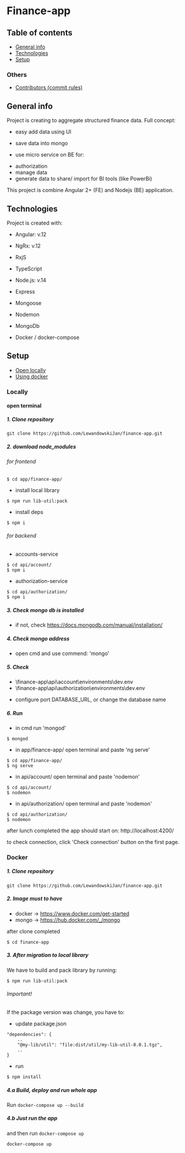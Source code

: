 # Finance-app

## Table of contents

- [General info](#general-info)
- [Technologies](#technologies)
- [Setup](#setup)

### Others

- [Contributors (commit rules)](./github/CONTRIBUTORS.md)

## General info

Project is creating to aggregate structured finance data.
Full concept:

- easy add data using UI


- save data into mongo
- use micro service on BE for:

* authorization
* manage data
* generate data to share/ import for BI tools (like PowerBi)

This project is combine Angular 2+ (FE) and Nodejs (BE) application.

## Technologies

Project is created with:

- Angular: v.12
- NgRx: v.12
- RxjS
- TypeScript

- Node.js: v.14
- Express
- Mongoose
- Nodemon

- MongoDb
- Docker / docker-compose

## Setup

- [Open locally](#locally)
- [Using docker](#docker)

### Locally

#### open terminal

##### 1. Clone repository

```
git clone https://github.com/LewandowskiJan/finance-app.git
```

##### 2. download node_modules

###### for frontend

```
$ cd app/finance-app/
```

- install local library

```
$ npm run lib-util:pack
```

- install deps

```
$ npm i
```

###### for backend

- accounts-service

```
$ cd api/account/
$ npm i
```

- authorization-service

```
$ cd api/authorization/
$ npm i
```

##### 3. Check mongo db is installed

- if not, check https://docs.mongodb.com/manual/installation/

##### 4. Check mongo address

- open cmd and use commend: 'mongo'

##### 5. Check

- \finance-app\api\account\environments\dev.env
- \finance-app\api\authorization\environments\dev.env

* configure port DATABASE_URL, or change the database name

##### 6. Run

- in cmd run 'mongod'

```
$ mongod
```

- in app/finance-app/ open terminal and paste 'ng serve'

```
$ cd app/finance-app/
$ ng serve
```

- in api/account/ open terminal and paste 'nodemon'

```
$ cd api/account/
$ nodemon
```

- in api/authorization/ open terminal and paste 'nodemon'

```
$ cd api/authorization/
$ nodemon
```

after lunch completed the app should start on:
http://localhost:4200/

to check connection, click 'Check connection' button on the first page.

### Docker

##### 1. Clone repository

```
git clone https://github.com/LewandowskiJan/finance-app.git
```

##### 2. Image must to have

- docker -> https://www.docker.com/get-started
- mongo -> https://hub.docker.com/_/mongo

after clone completed

```
$ cd finance-app
```

##### 3. After migration to local library

We have to build and pack library by running:

```
$ npm run lib-util:pack
```

###### Important!

If the package version was change, you have to:

- update package.json

```
"dependencies": {
    ..
    "@my-lib/util": "file:dist/util/my-lib-util-0.0.1.tgz",
    ..
}

```

- run

```
$ npm install
```

##### 4.a Build, deploy and run whole app

Run `docker-compose up --build`

##### 4.b Just run the app

and then run `docker-compose up`

```
docker-compose up
```

